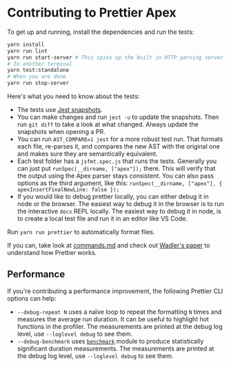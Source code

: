 # Contributing to Prettier Apex

To get up and running, install the dependencies and run the tests:

```bash
yarn install
yarn run lint
yarn run start-server # This spins up the built in HTTP parsing server
# In another terminal
yarn test:standalone
# When you are done
yarn run stop-server
```

Here's what you need to know about the tests:

- The tests use [Jest snapshots](https://facebook.github.io/jest/docs/en/snapshot-testing.html).
- You can make changes and run `jest -u` to update the snapshots. Then run `git diff` to take a look at what changed. Always update the snapshots when opening a PR.
- You can run `AST_COMPARE=1 jest` for a more robust test run. That formats each file, re-parses it, and compares the new AST with the original one and makes sure they are semantically equivalent.
- Each test folder has a `jsfmt.spec.js` that runs the tests. Generally you can just put `runSpec(__dirname, ["apex"]);` there. This will verify that the output using the Apex parser stays consistent. You can also pass options as the third argument, like this: `runSpec(__dirname, ["apex"], { apexInsertFinalNewLine: false });`
- If you would like to debug prettier locally, you can either debug it in node or the browser. The easiest way to debug it in the browser is to run the interactive `docs` REPL locally. The easiest way to debug it in node, is to create a local test file and run it in an editor like VS Code.

Run `yarn run prettier` to automatically format files.

If you can, take look at [commands.md](https://github.com/prettier/prettier/blob/master/commands.md) and check out [Wadler's paper](http://homepages.inf.ed.ac.uk/wadler/papers/prettier/prettier.pdf) to understand how Prettier works.

## Performance

If you're contributing a performance improvement, the following Prettier CLI options can help:

- `--debug-repeat N` uses a naïve loop to repeat the formatting `N` times and measures the average run duration. It can be useful to highlight hot functions in the profiler. The measurements are printed at the debug log level, use `--loglevel debug` to see them.
- `--debug-benchmark` uses [`benchmark`](https://npm.im/benchmark) module to produce statistically significant duration measurements. The measurements are printed at the debug log level, use `--loglevel debug` to see them.

